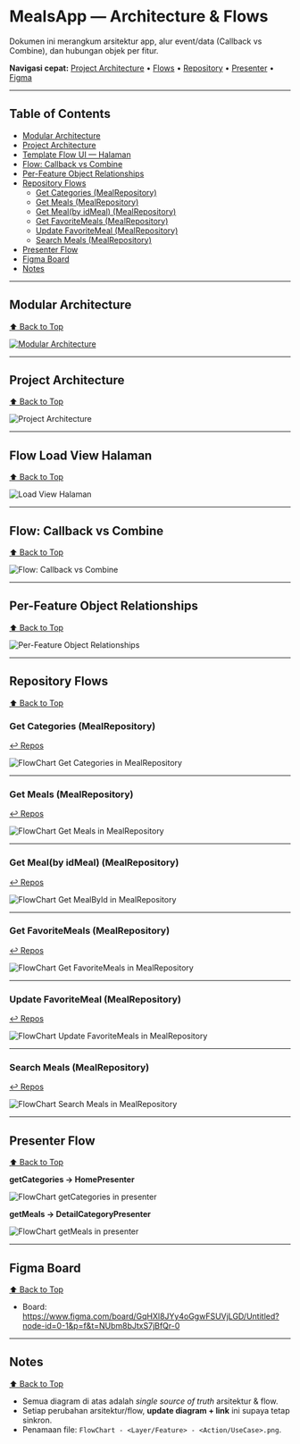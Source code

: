 <a id="top"></a>

# MealsApp — Architecture & Flows

Dokumen ini merangkum arsitektur app, alur event/data (Callback vs Combine), dan hubungan objek per fitur.

**Navigasi cepat:** [Project Architecture](#project-architecture) • [Flows](#flow-callback-vs-combine) • [Repository](#repository-flows) • [Presenter](#presenter-flow) • [Figma](#figma-board)

---

## Table of Contents
- [Modular Architecture](#modular-architecture)
- [Project Architecture](#project-architecture)
- [Template Flow UI — Halaman](#flow-load-view-halaman)
- [Flow: Callback vs Combine](#flow-callback-vs-combine)
- [Per-Feature Object Relationships](#per-feature-object-relationships)
- [Repository Flows](#repository-flows)
  - [Get Categories (MealRepository)](#get-categories-mealrepository)
  - [Get Meals (MealRepository)](#get-meals-mealrepository)
  - [Get Meal(by idMeal) (MealRepository)](#get-mealby-idmeal-mealrepository)
  - [Get FavoriteMeals (MealRepository)](#get-favoritemeals-mealrepository)
  - [Update FavoriteMeal (MealRepository)](#update-favoritemeal-mealrepository)
  - [Search Meals (MealRepository)](#search-meals-mealrepository)
- [Presenter Flow](#presenter-flow)
- [Figma Board](#figma-board)
- [Notes](#notes)

---

## Modular Architecture
[⬆︎ Back to Top](#top)

<!-- Klik gambar → lompat ke Project Architecture -->
[![Modular Architecture](https://github.com/user-attachments/assets/1315b256-b584-429e-8da6-8e80f7fc83d9)](#project-architecture)

---

## Project Architecture
[⬆︎ Back to Top](#top)

![Project Architecture](https://github.com/user-attachments/assets/6e628dc9-faf5-4592-8d8a-1bd4bb28e090)

---

## Flow Load View Halaman
[⬆︎ Back to Top](#top)

![Load View Halaman](https://github.com/user-attachments/assets/add88b85-5822-4c95-9d94-78852c4fbaf0)

---

## Flow: Callback vs Combine
[⬆︎ Back to Top](#top)

![Flow: Callback vs Combine](https://github.com/user-attachments/assets/3ff2a5db-9010-41c5-b73a-a88e1dedb7f9)

---

## Per-Feature Object Relationships
[⬆︎ Back to Top](#top)

![Per-Feature Object Relationships](https://github.com/user-attachments/assets/ed5363b1-3789-478e-b210-52ac4aef33e6)

---

## Repository Flows
[⬆︎ Back to Top](#top)

### Get Categories (MealRepository)
[↩︎ Repos](#repository-flows)

![FlowChart Get Categories in MealRepository](https://github.com/user-attachments/assets/b7275491-0da9-41fb-8665-9cb5d1f0aa51)

---

### Get Meals (MealRepository)
[↩︎ Repos](#repository-flows)

![FlowChart Get Meals in MealRepository](https://github.com/user-attachments/assets/d3f2b8a3-e8ef-4a24-a3ad-ef7b9b528f52)

---

### Get Meal(by idMeal) (MealRepository)
[↩︎ Repos](#repository-flows)

![FlowChart Get MealById in MealRepository](https://github.com/user-attachments/assets/3dc232ec-7792-40b1-94f3-a3f73a30a019)

---

### Get FavoriteMeals (MealRepository)
[↩︎ Repos](#repository-flows)

![FlowChart Get FavoriteMeals in MealRepository](https://github.com/user-attachments/assets/d73ca415-1502-4feb-b258-e86701bf883c)

---

### Update FavoriteMeal (MealRepository)
[↩︎ Repos](#repository-flows)

![FlowChart Update FavoriteMeals in MealRepository](https://github.com/user-attachments/assets/190bc399-c0d6-43d0-b287-e0ffb0b874c1)

---

### Search Meals (MealRepository)
[↩︎ Repos](#repository-flows)

![FlowChart Search Meals in MealRepository](https://github.com/user-attachments/assets/3f28e9c3-6fc2-4de7-8a1a-0e5d4d553eb3)

---

## Presenter Flow
[⬆︎ Back to Top](#top)

**getCategories → HomePresenter**

![FlowChart getCategories in presenter](https://github.com/user-attachments/assets/50aa48d6-142d-4efa-9d47-0c6675bb60ed)

**getMeals → DetailCategoryPresenter**

![FlowChart getMeals in presenter](https://github.com/user-attachments/assets/4fdcf582-25c5-4f8f-8b9a-a0a1cb743d8d)

---

## Figma Board
[⬆︎ Back to Top](#top)

- Board: https://www.figma.com/board/GqHXl8JYy4oGgwFSUVjLGD/Untitled?node-id=0-1&p=f&t=NUbm8bJtxS7jBfQr-0

---

## Notes
[⬆︎ Back to Top](#top)

- Semua diagram di atas adalah *single source of truth* arsitektur & flow.
- Setiap perubahan arsitektur/flow, **update diagram + link** ini supaya tetap sinkron.
- Penamaan file: `FlowChart - <Layer/Feature> - <Action/UseCase>.png`.
